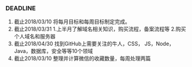 ### DEADLINE
1. 截止2018/03/10 将每月目标和每周目标制定完成。
2. 截止2018/03/31 1.上半月了解域名相关知识，购买流程，备案流程等 2.购买个人域名和服务器
3. 截止2018/04/30 找到GitHub上需要关注的牛人，CSS， JS，Node，Java，数据库，安全等等10个领域
4. 截止2018/03/10 整理并计算微信的收藏数量，每周处理两篇